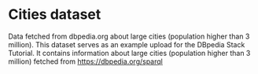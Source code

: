 # Cities dataset
Data fetched from dbpedia.org about large cities (population higher than 3 million). 
This dataset serves as an example upload for the DBpedia Stack Tutorial. It contains information about large cities (population higher than 3 million) fetched from https://dbpedia.org/sparql